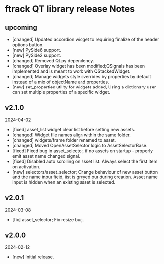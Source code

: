 # ftrack QT library release Notes


## upcoming

* [changed] Updated accordion widget to requiring finalize of the header options button.
* [new] PySide6 support.
* [new] PySide2 support.
* [changed] Removed Qt.py dependency.
* [changed] Overlay widget has been modified;QSignals has been implemented and is meant to work with QStackedWidget.
* [changed] Manage widgets style overrides by properties by default instead of a mix of objectName and properties.
* [new] set_properties utility for widgets added, Using a dictionary user can set multiple properties of a specific widget.

## v2.1.0
2024-04-02

* [fixed] asset_list widget clear list before setting new assets.
* [changed] Widget file names align within the same folder.
* [changed] widgets/frame folder renamed to asset.
* [changed] Moved OpenAssetSelector logic to AssetSelectorBase.
* [fixed] Fixed bug in asset_selector, if no assets on startup - properly emit asset name changed signal.
* [fixed] Disabled auto scrolling on asset list. Always select the first item on activation.
* [new] selectors/asset_selector; Change behaviour of new asset button and the name input field, list is greyed out during creation. Asset name input is hidden when an existing asset is selected. 

## v2.0.1
2024-03-08

* [fix] asset_selector; Fix resize bug.

## v2.0.0
2024-02-12

*  [new] Initial release.

